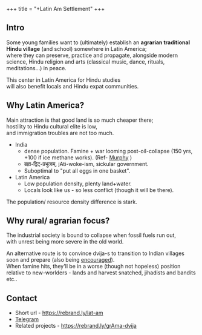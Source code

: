 +++
title = "+Latin Am Settlement"
+++


## Intro
Some young families want to (ultimately) establish an **agrarian traditional Hindu village** (and school) somewhere in Latin America;  
where they can preserve, practice and propagate, alongside modern science, Hindu religion and arts (classical music, dance, rituals, meditations...) in peace.

This center in Latin America for Hindu studies  
will also benefit locals and Hindu expat communities.

## Why Latin America?
Main attraction is that good land is so much cheaper there;  
hostility to Hindu cultural elite is low,  
and immigration troubles are not too much.

- India
  - dense population. Famine + war looming post-oil-collapse (150 yrs, +100 if ice methane works). (Ref- [Murphy](https://escholarship.org/uc/energy_ambitions) )
  - ब्रह्म-द्विट्-प्रभुत्वम्, jAti-woke-ism, sickular government.
  - Suboptimal to "put all eggs in one basket".
- Latin America
  - Low population density, plenty land+water.
  - Locals look like us - so less conflict (though it will be there).

The population/ resource density difference is stark.

## Why rural/ agrarian focus?
The industrial society is bound to collapse when fossil fuels run out,  
with unrest being more severe in the old world.

An alternative route is to convince dvija-s to transition to Indian villages soon and prepare (also being [encouraged](https://rebrand.ly/grAma-dvija)).  
When famine hits, they'll be in a worse (though not hopeless) position relative to new-worlders - lands and harvest snatched, jihadists and bandits etc.. 

## Contact
- Short url - https://rebrand.ly/lat-am
- [Telegram](https://t.me/+yp-oEsb8QuViZGUx)
- Related projects - https://rebrand.ly/grAma-dvija

